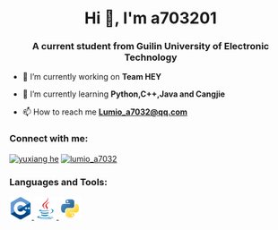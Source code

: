 <h1 align="center">Hi 👋, I'm a703201</h1>
<h3 align="center">A current student from Guilin University of Electronic Technology</h3>

- 🔭 I’m currently working on **Team HEY**

- 🌱 I’m currently learning **Python,C++,Java and Cangjie**

- 📫 How to reach me **Lumio_a7032@qq.com**

<h3 align="left">Connect with me:</h3>
<p align="left">
<a href="https://linkedin.com/in/yuxiang he" target="blank"><img align="center" src="https://raw.githubusercontent.com/a703201/github-profile-readme-generator/master/src/images/icons/Social/linked-in-alt.svg" alt="yuxiang he" height="30" width="40" /></a>
<a href="https://www.leetcode.com/lumio_a7032" target="blank"><img align="center" src="https://raw.githubusercontent.com/a703201/github-profile-readme-generator/master/src/images/icons/Social/leet-code.svg" alt="lumio_a7032" height="30" width="40" /></a>
</p>

<h3 align="left">Languages and Tools:</h3>
<p align="left"> <a href="https://www.w3schools.com/cpp/" target="_blank" rel="noreferrer"> <img src="https://raw.githubusercontent.com/devicons/devicon/master/icons/cplusplus/cplusplus-original.svg" alt="cplusplus" width="40" height="40"/> </a> <a href="https://www.java.com" target="_blank" rel="noreferrer"> <img src="https://raw.githubusercontent.com/devicons/devicon/master/icons/java/java-original.svg" alt="java" width="40" height="40"/> </a> <a href="https://www.python.org" target="_blank" rel="noreferrer"> <img src="https://raw.githubusercontent.com/devicons/devicon/master/icons/python/python-original.svg" alt="python" width="40" height="40"/> </a> </p>

